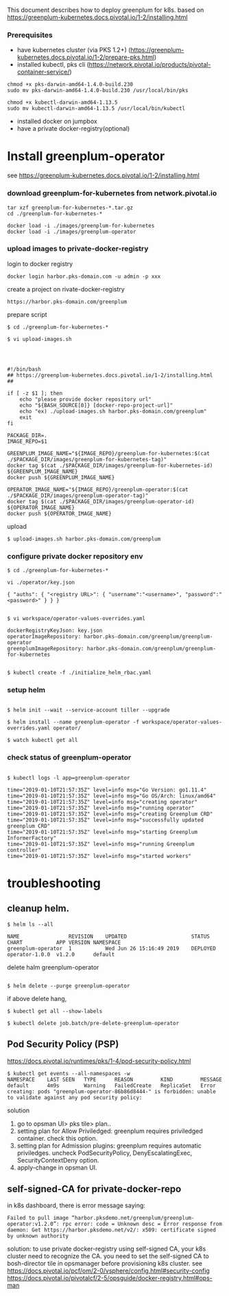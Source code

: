This document describes how to deploy greenplum for k8s. based on https://greenplum-kubernetes.docs.pivotal.io/1-2/installing.html

### Prerequisites
- have kubernetes cluster (via PKS 1.2+) (https://greenplum-kubernetes.docs.pivotal.io/1-2/prepare-pks.html)
- installed kubectl, pks cli (https://network.pivotal.io/products/pivotal-container-service/)
```
chmod +x pks-darwin-amd64-1.4.0-build.230
sudo mv pks-darwin-amd64-1.4.0-build.230 /usr/local/bin/pks

chmod +x kubectl-darwin-amd64-1.13.5
sudo mv kubectl-darwin-amd64-1.13.5 /usr/local/bin/kubectl
```
- installed docker on jumpbox
- have a private docker-registry(optional)

# Install greenplum-operator
see  https://greenplum-kubernetes.docs.pivotal.io/1-2/installing.html

### download greenplum-for-kubernetes from network.pivotal.io

```
tar xzf greenplum-for-kubernetes-*.tar.gz
cd ./greenplum-for-kubernetes-*

docker load -i ./images/greenplum-for-kubernetes
docker load -i ./images/greenplum-operator

```


### upload images to private-docker-registry
login to docker registry
``` 
docker login harbor.pks-domain.com -u admin -p xxx
```

create a project on rivate-docker-registry
```
https://harbor.pks-domain.com/greenplum
```

prepare script

```
$ cd ./greenplum-for-kubernetes-*

$ vi upload-images.sh




#!/bin/bash
## https://greenplum-kubernetes.docs.pivotal.io/1-2/installing.html
##

if [ -z $1 ]; then
    echo "please provide docker repository url"
	echo "${BASH_SOURCE[0]} [docker-repo-project-url]"
	echo "ex) ./upload-images.sh harbor.pks-domain.com/greenplum"
	exit
fi

PACKAGE_DIR=.
IMAGE_REPO=$1

GREENPLUM_IMAGE_NAME="${IMAGE_REPO}/greenplum-for-kubernetes:$(cat ./$PACKAGE_DIR/images/greenplum-for-kubernetes-tag)"
docker tag $(cat ./$PACKAGE_DIR/images/greenplum-for-kubernetes-id) ${GREENPLUM_IMAGE_NAME}
docker push ${GREENPLUM_IMAGE_NAME}

OPERATOR_IMAGE_NAME="${IMAGE_REPO}/greenplum-operator:$(cat ./$PACKAGE_DIR/images/greenplum-operator-tag)"
docker tag $(cat ./$PACKAGE_DIR/images/greenplum-operator-id) ${OPERATOR_IMAGE_NAME}
docker push ${OPERATOR_IMAGE_NAME}
```

upload 
```
$ upload-images.sh harbor.pks-domain.com/greenplum

```


### configure private docker repository env

```
$ cd ./greenplum-for-kubernetes-*

vi ./operator/key.json

{ "auths": { "<registry URL>": { "username":"<username>", "password":"<password>" } } }


$ vi workspace/operator-values-overrides.yaml

dockerRegistryKeyJson: key.json
operatorImageRepository: harbor.pks-domain.com/greenplum/greenplum-operator
greenplumImageRepository: harbor.pks-domain.com/greenplum/greenplum-for-kubernetes


$ kubectl create -f ./initialize_helm_rbac.yaml

```

### setup helm

```

$ helm init --wait --service-account tiller --upgrade

$ helm install --name greenplum-operator -f workspace/operator-values-overrides.yaml operator/

$ watch kubectl get all

```


### check status of greenplum-operator
```

$ kubectl logs -l app=greenplum-operator

time="2019-01-10T21:57:35Z" level=info msg="Go Version: go1.11.4"
time="2019-01-10T21:57:35Z" level=info msg="Go OS/Arch: linux/amd64"
time="2019-01-10T21:57:35Z" level=info msg="creating operator"
time="2019-01-10T21:57:35Z" level=info msg="running operator"
time="2019-01-10T21:57:35Z" level=info msg="creating Greenplum CRD"
time="2019-01-10T21:57:35Z" level=info msg="successfully updated greenplum CRD"
time="2019-01-10T21:57:35Z" level=info msg="starting Greenplum InformerFactory"
time="2019-01-10T21:57:35Z" level=info msg="running Greenplum controller"
time="2019-01-10T21:57:35Z" level=info msg="started workers"

```


# troubleshooting

## cleanup helm.

```
$ helm ls --all

NAME              	REVISION	UPDATED                 	STATUS  	CHART         	APP VERSION	NAMESPACE
greenplum-operator	1       	Wed Jun 26 15:16:49 2019	DEPLOYED	operator-1.0.0	v1.2.0     	default
```
delete halm  greenplum-operator

```

$ helm delete --purge greenplum-operator

```
if above delete hang, 

```
$ kubectl get all --show-labels

$ kubectl delete job.batch/pre-delete-greenplum-operator

```
## Pod Security Policy (PSP) 
https://docs.pivotal.io/runtimes/pks/1-4/pod-security-policy.html

```
$ kubectl get events --all-namespaces -w
NAMESPACE    LAST SEEN   TYPE      REASON         KIND         MESSAGE
default      4m9s        Warning   FailedCreate   ReplicaSet   Error creating: pods "greenplum-operator-86b86d8444-" is forbidden: unable to validate against any pod security policy: 

```
solution
1. go to opsman UI> pks tile> plan..
2. setting plan for Allow Priviledged:  greenplum requires priviledged container. check this option.
3. setting plan for Admission plugins:  greenplum requires automatic priviledges. uncheck PodSecurityPolicy, DenyEscalatingExec, SecurityContextDeny option.
4. apply-change in opsman UI.

## self-signed-CA for private-docker-repo

in k8s dashboard, there is error message saying:
```
Failed to pull image “harbor.pksdemo.net/greenplum/greenplum-operator:v1.2.0”: rpc error: code = Unknown desc = Error response from daemon: Get https://harbor.pksdemo.net/v2/: x509: certificate signed by unknown authority
```
solution: to use private docker-registry using self-signed CA, your k8s cluster need to recognize the CA. you need to set the self-signed CA to bosh-director tile in opsmanager before provisioning k8s cluster. see https://docs.pivotal.io/pcf/om/2-0/vsphere/config.html#security-config
https://docs.pivotal.io/pivotalcf/2-5/opsguide/docker-registry.html#ops-man
